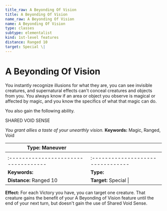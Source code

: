 ```yaml
---
title_raw: A Beyonding Of Vision
title: A Beyonding Of Vision
name_raw: A Beyonding Of Vision
name: A Beyonding Of Vision
type: classes
subtype: elementalist
kind: 1st-level features
distance: Ranged 10
target: Special \|
---
```


# A Beyonding Of Vision

You instantly recognize illusions for what they are, you can see invisible creatures, and supernatural effects can't conceal creatures and objects from you. You always know if an area or object you observe is magical or affected by magic, and you know the specifics of what that magic can do.

You also gain the following ability.

SHARED VOID SENSE

*You grant allies a taste of your unearthly vision.* **Keywords:** Magic, Ranged, Void

| **Type:** Maneuver                   |                                   |
| ------------------------------------ | --------------------------------- |
|                                      |                                   |
| :----------------------------------- | :-------------------------------- |
| **Keywords:**                        | **Type:**                         |
| **Distance:** Ranged 10              | **Target:** Special \|            |

**Effect:** For each Victory you have, you can target one creature. That creature gains the benefit of your A Beyonding of Vision feature until the end of your next turn, but doesn't gain the use of Shared Void Sense.
